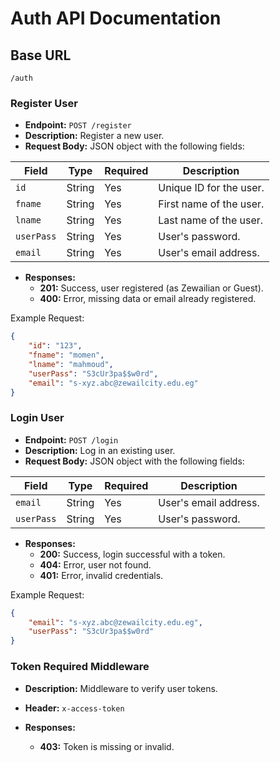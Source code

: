 
# Auth API Documentation

## Base URL
`/auth`

### **Register User**
- **Endpoint:** `POST /register`
- **Description:** Register a new user.
- **Request Body:** JSON object with the following fields:

| Field         | Type    | Required | Description                        |
|---------------|---------|----------|------------------------------------|
| `id`          | String  | Yes      | Unique ID for the user.            |
| `fname`       | String  | Yes      | First name of the user.            |
| `lname`       | String  | Yes      | Last name of the user.             |
| `userPass`    | String  | Yes      | User's password.                   |
| `email`       | String  | Yes      | User's email address.              |

- **Responses:**
  - **201:** Success, user registered (as Zewailian or Guest).
  - **400:** Error, missing data or email already registered.

Example Request:
```json
{
    "id": "123",
    "fname": "momen",
    "lname": "mahmoud",
    "userPass": "S3cUr3pa$$w0rd",
    "email": "s-xyz.abc@zewailcity.edu.eg"
}
```

### **Login User**
- **Endpoint:** `POST /login`
- **Description:** Log in an existing user.
- **Request Body:** JSON object with the following fields:

| Field         | Type    | Required | Description                        |
|---------------|---------|----------|------------------------------------|
| `email`       | String  | Yes      | User's email address.              |
| `userPass`    | String  | Yes      | User's password.                   |

- **Responses:**
  - **200:** Success, login successful with a token.
  - **404:** Error, user not found.
  - **401:** Error, invalid credentials.

Example Request:
```json
{
    "email": "s-xyz.abc@zewailcity.edu.eg",
    "userPass": "S3cUr3pa$$w0rd"
}
```
  
### **Token Required Middleware**
- **Description:** Middleware to verify user tokens.

- **Header:** `x-access-token`

- **Responses:**
  - **403:** Token is missing or invalid.
